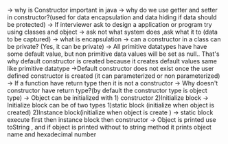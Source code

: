 -> why is Constructor important in java
-> why do we use getter and setter in constructor?(used for data encapsulation and data hiding if data should be protected)
-> If interviewer ask to design a application or program try using classes and object
-> ask not what system does ,ask what it to (data to be captured)
-> what is encapsulation
-> can a constructor in a class can be private? (Yes, it can be private)
-> All primitive datatypes have have some default value, but non primitive data values will be set as null.. That's why default constructor is created because it creates default values same like primitive datatype
->Default constructor does not exist once the user defined constructor is created (it can parameterized or non parameterized) 
-> If a function have return type then it is not a constructor
-> Why doesn't constructor have return type?(by default the constructor type is object type)
-> Object can be initialized with 1) constructor 2)Initialize block
-> Initialize block can be of two types 1)static block (initialize when object is created) 2)Instance block(initialize when object is create ) 
-> static block execute first then instance block then constructor
-> Object is printed use toString , and if object is printed without to string method it prints object name and hexadecimal number

